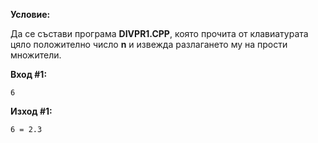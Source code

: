 **Условие:**

Да се състави програма **DIVPR1.CPP**, която прочита от клавиатурата цяло положително число **n** и извежда разлагането му на прости множители.

**Вход #1:**

	6

**Изход #1:**

	6 = 2.3


